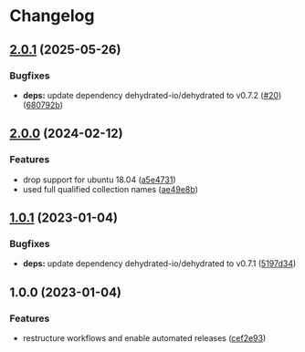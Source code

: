 # Changelog

## [2.0.1](https://github.com/rolehippie/dehydrated/compare/v2.0.0...v2.0.1) (2025-05-26)


### Bugfixes

* **deps:** update dependency dehydrated-io/dehydrated to v0.7.2 ([#20](https://github.com/rolehippie/dehydrated/issues/20)) ([680792b](https://github.com/rolehippie/dehydrated/commit/680792be5994fb7c58e752aa70655c2507669c9b))

## [2.0.0](https://github.com/rolehippie/dehydrated/compare/v1.0.1...v2.0.0) (2024-02-12)


### Features

* drop support for ubuntu 18.04 ([a5e4731](https://github.com/rolehippie/dehydrated/commit/a5e47319895750673823b370ed868d7c7859fca7))
* used full qualified collection names ([ae49e8b](https://github.com/rolehippie/dehydrated/commit/ae49e8b0ea0cc31001e1c8f0b75f622f7ecaf0ff))

## [1.0.1](https://github.com/rolehippie/dehydrated/compare/v1.0.0...v1.0.1) (2023-01-04)


### Bugfixes

* **deps:** update dependency dehydrated-io/dehydrated to v0.7.1 ([5197d34](https://github.com/rolehippie/dehydrated/commit/5197d34bd810289153d65fa3fdb1a18835c1ad8d))

## 1.0.0 (2023-01-04)


### Features

* restructure workflows and enable automated releases ([cef2e93](https://github.com/rolehippie/dehydrated/commit/cef2e93c1827b24fecafd7edc90a1ebf86d69a93))
